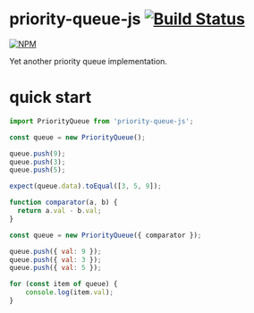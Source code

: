 # priority-queue-js [![Build Status](https://travis-ci.org/alxpy/priority-queue-js.svg?branch=master)](https://travis-ci.org/alxpy/priority-queue-js)
[![NPM](https://nodei.co/npm/priority-queue-js.png?mini=true)](https://nodei.co/npm/priority-queue-js/)

Yet another priority queue implementation.

# quick start
```js
import PriorityQueue from 'priority-queue-js';

const queue = new PriorityQueue();

queue.push(9);
queue.push(3);
queue.push(5);

expect(queue.data).toEqual([3, 5, 9]);
```

```js
function comparator(a, b) {
  return a.val - b.val;
}

const queue = new PriorityQueue({ comparator });

queue.push({ val: 9 });
queue.push({ val: 3 });
queue.push({ val: 5 });

for (const item of queue) {
    console.log(item.val);
}
```
